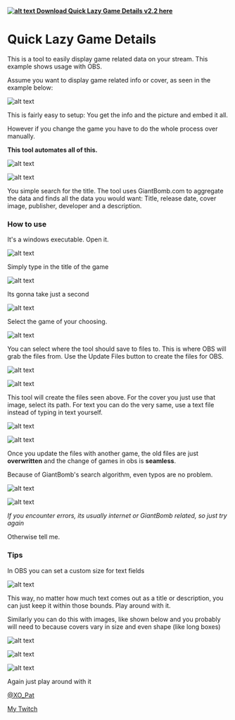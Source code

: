  **[![alt text][dlicon]  Download Quick Lazy Game Details v2.2 here](https://github.com/PatrikSchulze/Quick_Lazy_Game_Details/raw/master/img/QuickLazyGameDetails.exe "")**



# Quick Lazy Game Details

This is a tool to easily display game related data on your stream. This example shows usage with OBS.

Assume you want to display game related info or cover, as seen in the example below:


![alt text](https://github.com/PatrikSchulze/Quick_Lazy_Game_Details/blob/master/img/1.jpg "Easy app")


This is fairly easy to setup: You get the info and the picture and embed it all.

However if you change the game you have to do the whole process over manually.

**This tool automates all of this.**


![alt text](https://github.com/PatrikSchulze/Quick_Lazy_Game_Details/blob/master/img/overview.jpg "The App")


![alt text](https://github.com/PatrikSchulze/Quick_Lazy_Game_Details/blob/master/img/2.jpg "Automation")


You simple search for the title. The tool uses GiantBomb.com to aggregate the data and finds all the data you would want:
Title, release date, cover image, publisher, developer and a description.



### How to use

It's a windows executable. Open it. 


![alt text](https://github.com/PatrikSchulze/Quick_Lazy_Game_Details/blob/master/img/exeicon.jpg "Open the app")


Simply type in the title of the game


![alt text](https://github.com/PatrikSchulze/Quick_Lazy_Game_Details/blob/master/img/searchfield.jpg "Type in your title")


Its gonna take just a second


![alt text](https://github.com/PatrikSchulze/Quick_Lazy_Game_Details/blob/master/img/findinggames.jpg "Wait")


Select the game of your choosing.


![alt text](https://github.com/PatrikSchulze/Quick_Lazy_Game_Details/blob/master/img/select_game.jpg "Wait")


You can select where the tool should save to files to. This is where OBS will grab the files from.
Use the Update Files button to create the files for OBS.


![alt text](https://github.com/PatrikSchulze/Quick_Lazy_Game_Details/blob/master/img/update-files.jpg "Click this")


![alt text](https://github.com/PatrikSchulze/Quick_Lazy_Game_Details/blob/master/img/files.jpg "Exported files")


This tool will create the files seen above.
For the cover you just use that image, select its path.
For text you can do the very same, use a text file instead of typing in text yourself.


![alt text](https://github.com/PatrikSchulze/Quick_Lazy_Game_Details/blob/master/img/obs_textfield-details.jpg "Embed text files")


![alt text](https://github.com/PatrikSchulze/Quick_Lazy_Game_Details/blob/master/img/obs_filepaths.jpg "Embed text files")


Once you update the files with another game, the old files are just **overwritten** and the change of games in obs is **seamless**.

Because of GiantBomb's search algorithm, even typos are no problem.


![alt text](https://github.com/PatrikSchulze/Quick_Lazy_Game_Details/blob/master/img/typo.jpg "Typos")


![alt text](https://static-cdn.jtvnw.net/emoticons/v1/88/1.0 "PogChamp")



_If you encounter errors, its usually internet or GiantBomb related, so just try again_

Otherwise tell me.


### Tips

In OBS you can set a custom size for text fields


![alt text](https://github.com/PatrikSchulze/Quick_Lazy_Game_Details/blob/master/img/obs_textSize.jpg "Custom text area size")


This way, no matter how much text comes out as a title or description, you can just keep it within those bounds. Play around with it.

Similarly you can do this with images, like shown below and you probably will need to because covers vary in size and even shape (like long boxes)


![alt text](https://github.com/PatrikSchulze/Quick_Lazy_Game_Details/blob/master/img/obs_image_stretch0.jpg "Image sizes")


![alt text](https://github.com/PatrikSchulze/Quick_Lazy_Game_Details/blob/master/img/obs_image_stretch.jpg "Image sizes")


![alt text](https://github.com/PatrikSchulze/Quick_Lazy_Game_Details/blob/master/img/obs_image_stretch2.jpg "Image sizes")


Again just play around with it




[@XO_Pat](https://twitter.com/XO_Pat)


[My Twitch](https://www.twitch.tv/khaos_cero)


[dlicon]: https://github.com/PatrikSchulze/Quick_Lazy_Game_Details/blob/master/img/download.png ""

